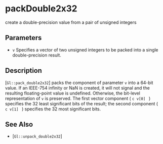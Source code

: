 # packDouble2x32
create a double-precision value from a pair of unsigned integers

## Parameters
- `v`
  Specifies a vector of two unsigned integers to be packed into a single
  double-precision result.

## Description
[`Gl::pack_double2x32`] packs the component of parameter `v` into a
  64-bit value. If an IEEE-754 infinity or NaN is created, it will not
  signal and the resulting floating-point value is undefined. Otherwise,
  the bit-level representation of `v` is preserved. The first vector
  component ( ```c v[0] ``` ) specifies the 32 least significant bits of
  the result; the second component ( ```c v[1] ``` ) specifies the 32
  most significant bits.

## See Also
- [`Gl::unpack_double2x32`]
